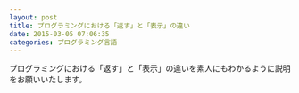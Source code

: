 ```yaml
---
layout: post
title: プログラミングにおける「返す」と「表示」の違い
date: 2015-03-05 07:06:35
categories: プログラミング言語
---
```

<!-- {% raw %} -->
<p>プログラミングにおける「返す」と「表示」の違いを素人にもわかるように説明をお願いいたします。</p>
<!-- {% endraw %} -->
